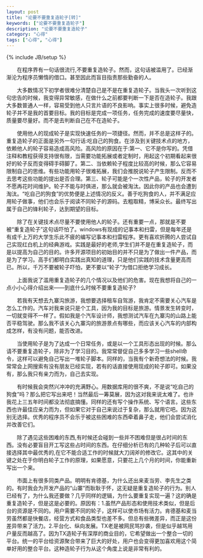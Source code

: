 ```yaml
---
layout: post
title: "论要不要重复造轮子[转]"
keywords: ["论要不要重复造轮子"]
description: "论要不要重复造轮子"
category: "心得"
tags: ["心得", "心得"]
---
```

{% include JB/setup %}

&emsp;&emsp;在程序界有一句话很流行,不要重复造轮子。然而，这句话被滥用了。已经渐渐沦为程序员懒惰的借口。甚至因此而盲目指责那些勤奋的人。

&emsp;&emsp;大多数情况下初学者很难分清楚自己是不是在重复造轮子。当我头一次听到这句忠告的时候，我变得异常敏感，在做什么之前都要判断一下是否在造轮子。我跟大多数普通人一样，容易受到他人只言片语的不良影响。事实上很多时候，避免造轮子并不是我的首要目标。我的目标是完成一项任务，任务完成的速度要尽量快，质量要尽量好。而不是去判断自己在不在造轮子。

&emsp;&emsp;使用他人的现成轮子是实现快速任务的一项捷径。然而，并不总是这样子的。重复造轮子的正面是另外一句行话:吃自己的狗食。在涉及到关键技术点的地方，依赖他人的轮子容易造成高风险。高风险的原因在于:第一、它不是你写的。凭借注释和教程获得支持很有限，当需要功能拓展或者定制时，用起这个初期看起来很好的轮子反而变得碍手碍脚了。第二、当依赖轮子程度比较高的时候，那么它容易限制自己的思维。有些功能用轮子很难拓展，我们会推脱说轮子产生限制。反而不去思考这些功能的提出是否合理。第三、轮子可能是个一次性产品，轮子的开发者不愿再花时间维护。轮子不能与时俱进，那么就会被淘汰。因此你的产品也会遭到淘汰。“吃自己的狗食”的优势便是上述情况的反义。善于吃狗食的人，并不满足应用轮子做事，他们也会乐于阅读不同轮子的源码。去粗取精，博采众长。最终写出属于自己的锋利轮子，达到期望的目标。

&emsp;&emsp;除了在关键技术点尽量不要使用他人的轮子。还有重要一点，那就是不要被“重复造轮子”这句话吓怕了。windows有现成的记事本和扫雷，但是每年还是有成千上万的大学生乐此不疲的编写记事本和扫雷程序。更有喜欢折腾的人尝试自己实现红白机上的经典游戏。实践是最好的老师,学生们并不是在重复造轮子，而是以提高为自己的目的。许多开源项目的初始目的并不只是为了做出一件产品，而是为了学习。高手们都明白实践出真知的道理，只是他们实践的技术含量更高而已。所以，千万不要被轮子吓怕，更不要以“轮子”为借口拒绝学习成长。

&emsp;&emsp;上面我说了滥用重复造轮子的几个情况以及他们的危害。现在我想将自己的一点小小心得介绍出来——到底什么时候不要重复造轮子?

&emsp;&emsp;若我有天想去九寨沟旅游，我想要选择租车自驾游，我肯定不需要关心汽车是怎么工作的。汽车对我来说只是个工具，因为我的目标是旅游。情景发生转变时，一切就变得不一样了。假如我是个汽车设计师，我想测试汽车在九寨沟的山路上能否平稳驾驶。那么我不该关心九寨沟的旅游景点有哪些，而应该关心汽车的内部构成怎样，有没有问题，能否改进。

&emsp;&emsp;当使用轮子是为了达成一个日常任务，或是以一个工具形态出现的时候。那么请不要重复造轮子，除非为了学习目的。我常常督促自己多多学习一些shell命令，这样可以避免自己写出一堆轮子脚本。同样的，当我有个新奇想法的时候。我常常会上网搜索有没有朋友已经实现，若有的话直接使用现成的轮子即可。如果没有，那么我只有亲力而为，自己去实现。

&emsp;&emsp;有时候我会突然兴冲冲的充满野心。用数据库用的很不爽，不是说“吃自己的狗食”吗？那么把它写出来吧！当然最后一筹莫展，因为这对我来说太难了。也许我花上三五年时间都没法彻底搞懂。同样的还有写个操作系统、写个语言。这些东西也许最佳应亲力而为，但如果它对于自己来说过于复杂，那么就用它吧。因为这别无选择。优秀的程序员不会乐于被这些困难的东西牵着鼻子走，他们会尝试消化并改善它们。

&emsp;&emsp;除了遇见这些困难的东西,有时候还会碰到一些并不困难但是很占时间的东西。没有必要盲目开工写这些占时间的东西。在仔细分析已有的几种轮子后可以直接选择其中最优秀的,在它不能合适工作的时候就大刀阔斧的修改它。这其中的关键之处在于你明白轮子工作的原理，如果愿意，只要花上几个月的时间，你能重新写出一个来。

&emsp;&emsp;市面上有很多同类产品。明明有肯德基，为什么还出来麦当劳、李先生之类的。有时我会为开发产品的“山寨”而耿耿于怀，这无疑是重复造轮子的行为。别人已经有了，为什么我还要做？几乎同样的逻辑，为什么要重复实现一遍？这的确是重复造轮子，但是这是必要的。原因有：1.虽然产品形态和使用技术类似，但是后台的资源是不同的。用户需要不同的轮子，这样可以使市场有活力。肯德基和麦当劳虽然都是快餐店，经营方式和食品类型也差不多。但总有些微差异，而正是这份差异带来了活力。2.平台化、纵向发展。TX老是被网民骂抄袭，但是似乎越骂用户量反而越高了。因为TX造轮子有深厚的商业目的，它希望做出一个整合一切的平台。统一的平台给资源聚合带来了巨大的好处，用户也会变得更加喜欢用这个简单好用的整合平台。这种造轮子行为从这个角度上说是非常有利的。